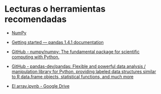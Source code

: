 # Lecturas o herramientas recomendadas

* [NumPy](https://numpy.org/)

* [Getting started — pandas 1.4.1 documentation](https://pandas.pydata.org/docs/getting_started/index.html)

* [GitHub - numpy/numpy: The fundamental package for scientific computing with Python.](https://github.com/numpy/numpy)

* [GitHub - pandas-dev/pandas: Flexible and powerful data analysis / manipulation library for Python, providing labeled data structures similar to R data.frame objects, statistical functions, and much more](https://github.com/pandas-dev/pandas)

* [El array.ipynb - Google Drive](https://drive.google.com/file/d/1TAArP7SwUo6jnk65pWRgBIP0GoJ-k9q2/view?usp=sharing)